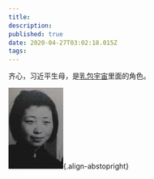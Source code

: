 ```yaml
---
title: 
description: 
published: true
date: 2020-04-27T03:02:18.015Z
tags: 
---
```


齐心，习近平生母，是[乳包宇宙](/encyclopedia-winnica)里面的角色。



![qi_xin.gif](/portraits/nonfiction/qi_xin.gif){.align-abstopright}